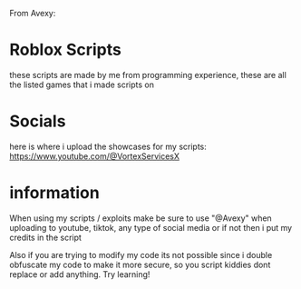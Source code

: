 From Avexy:

# Roblox Scripts

these scripts are made by me from programming experience, these are all the listed games that i made scripts on

# Socials

here is where i upload the showcases for my scripts: https://www.youtube.com/@VortexServicesX


# information 
When using my scripts / exploits make be sure to use "@Avexy" when uploading to youtube, tiktok, any type of social media or if not then i put my credits in the script

Also if you are trying to modify my code its not possible since i double obfuscate my code to make it more secure, so you script kiddies dont replace or add anything. Try learning!

